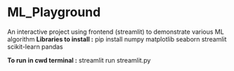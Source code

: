 # ML_Playground
An interactive project using frontend (streamlit) to demonstrate various ML algorithm
**Libraries to install :**
pip install numpy matplotlib seaborn streamlit scikit-learn pandas

**To run in cwd terminal :**
streamlit run streamlit.py
